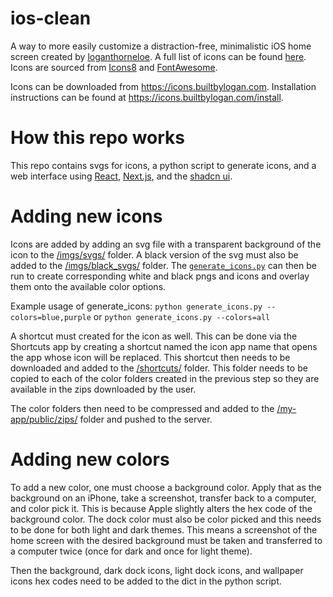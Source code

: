 # ios-clean
A way to more easily customize a distraction-free, minimalistic iOS home screen created by [loganthorneloe](https://x.com/loganthorneloe). A full list of icons can be found [here](https://github.com/lathorne/ios-clean/tree/main/imgs/svgs). Icons are sourced from [Icons8](https://icons8.com/icons) and [FontAwesome](https://fontawesome.com/search).

Icons can be downloaded from https://icons.builtbylogan.com. Installation instructions can be found at https://icons.builtbylogan.com/install.

# How this repo works

This repo contains svgs for icons, a python script to generate icons, and a web interface using [React](https://react.dev/), [Next.js](https://nextjs.org/), and the [shadcn ui](https://ui.shadcn.com/). 

# Adding new icons

Icons are added by adding an svg file with a transparent background of the icon to the [/imgs/svgs/](https://github.com/lathorne/ios-clean/tree/main/imgs/svgs) folder. A black version of the svg must also be added to the [/imgs/black_svgs/](https://github.com/lathorne/ios-clean/tree/main/imgs/black_svgs) folder. The [`generate_icons.py`](https://github.com/lathorne/ios-clean/blob/main/generate_icons.py) can then be run to create corresponding white and black pngs and icons and overlay them onto the available color options.

Example usage of generate_icons: `python generate_icons.py --colors=blue,purple` or `python generate_icons.py --colors=all`

A shortcut must created for the icon as well. This can be done via the Shortcuts app by creating a shortcut named the icon app name that opens the app whose icon will be replaced. This shortcut then needs to be downloaded and added to the [/shortcuts/](https://github.com/lathorne/ios-clean/tree/main/shortcuts) folder. This folder needs to be copied to each of the color folders created in the previous step so they are available in the zips downloaded by the user.

The color folders then need to be compressed and added to the [/my-app/public/zips/](https://github.com/lathorne/ios-clean/tree/main/my-app/public/zips) folder and pushed to the server.

# Adding new colors

To add a new color, one must choose a background color. Apply that as the background on an iPhone, take a screenshot, transfer back to a computer, and color pick it. This is because Apple slightly alters the hex code of the background color. The dock color must also be color picked and this needs to be done for both light and dark themes. This means a screenshot of the home screen with the desired background must be taken and transferred to a computer twice (once for dark and once for light theme).

Then the background, dark dock icons, light dock icons, and wallpaper icons hex codes need to be added to the dict in the python script.

